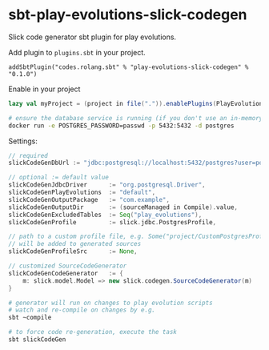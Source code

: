 # sbt-play-evolutions-slick-codegen

Slick code generator sbt plugin for play evolutions.

Add plugin to `plugins.sbt` in your project.

```
addSbtPlugin("codes.rolang.sbt" % "play-evolutions-slick-codegen" % "0.1.0")
```

Enable in your project
```scala
lazy val myProject = (project in file(".")).enablePlugins(PlayEvolutionsSlickCodeGenPlugin)
```

```bash
# ensure the database service is running (if you don't use an in-memory database), e.g.
docker run -e POSTGRES_PASSWORD=passwd -p 5432:5432 -d postgres
```

Settings:
```scala
// required
slickCodeGenDbUrl := "jdbc:postgresql://localhost:5432/postgres?user=postgres&password=passwd",

// optional := default value
slickCodeGenJdbcDriver      := "org.postgresql.Driver",
slickCodeGenPlayEvolutions  := "default",
slickCodeGenOutputPackage   := "com.example",
slickCodeGenOutputDir       := (sourceManaged in Compile).value,
slickCodeGenExcludedTables  := Seq("play_evolutions"),
slickCodeGenProfile         := slick.jdbc.PostgresProfile,

// path to a custom profile file, e.g. Some("project/CustomPostgresProfile.scala")
// will be added to generated sources
slickCodeGenProfileSrc      := None,

// customized SourceCodeGenerator
slickCodeGenCodeGenerator   := {
    m: slick.model.Model => new slick.codegen.SourceCodeGenerator(m)
}
```

```bash
# generator will run on changes to play evolution scripts
# watch and re-compile on changes by e.g.
sbt ~compile

# to force code re-generation, execute the task
sbt slickCodeGen
```
